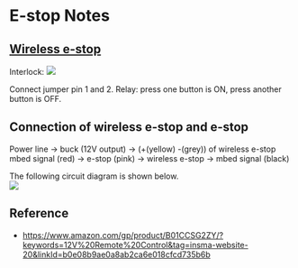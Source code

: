 # E-stop Notes

## [Wireless e-stop][1]  
Interlock:
![](https://github.com/EE3-DTPRJ-Robot-Intelligence/Documentation-draft/blob/master/Estop/relay.png)


Connect jumper pin 1 and 2.
Relay: press one button is ON, press another button is OFF.


## Connection of wireless e-stop and e-stop
Power line → buck (12V output) → (+(yellow) -(grey)) of wireless e-stop  
mbed signal (red) → e-stop (pink) → wireless e-stop → mbed signal (black)  

The following circuit diagram is shown below.  
![](https://github.com/EE3-DTPRJ-Robot-Intelligence/Documentation-draft/blob/master/Estop/relay_c.PNG)



[1]:https://www.amazon.com/gp/product/B01CCSG2ZY/?keywords=12V%20Remote%20Control&tag=insma-website-20&linkId=b0e08b9ae0a8ab2ca6e018cfcd735b6b

## Reference
* https://www.amazon.com/gp/product/B01CCSG2ZY/?keywords=12V%20Remote%20Control&tag=insma-website-20&linkId=b0e08b9ae0a8ab2ca6e018cfcd735b6b

